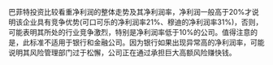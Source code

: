 巴菲特投资比较看重净利润的整体走势及其净利润率，净利润一般高于20%才说明该企业具有竞争优势(可口可乐的净利润率21%、穆迪的净利润率31%)，否则，可能表明其所处的行业竞争激烈，特别是净利润率低于10%的公司。值得注意的是，此标准不适用于银行和金融公司。因为银行如果出现异常高的净利润率，可能说明其风险管理部门过于松懈，公司正在通过承担巨大高额风险赚快钱。


